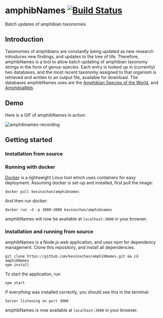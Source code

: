 # amphibNames [![Build Status](https://travis-ci.com/kevinxchan/amphibNames.svg?branch=master)](https://travis-ci.com/kevinxchan/amphibNames)

Batch updates of amphibian taxonomies

## Introduction

Taxonomies of amphibians are constantly being updated as new research introduces new findings, and
updates to the tree of life. Therefore, amphibNames is a tool to allow batch updating of amphibian
taxonomy strings in the form of genus-species. Each entry is looked up in (currently) two databases, and
the most recent taxonomy assigned to that organism is retrieved and written to an output file,
available for download. The databases amphibNames uses are the
[Amphibian Species of the World](http://research.amnh.org/vz/herpetology/amphibia/),
and [AmphibiaWeb](https://amphibiaweb.org/).

## Demo

Here is a GIF of amphibNames in action:

![amphibnames-recording](http://recordit.co/1mMkpHDgeD.gif)

## Getting started

### Installation from source

### Running with docker

[Docker](https://www.docker.com/what-docker) is a lightweight Linux tool which uses containers
for easy deployment. Assuming docker is set-up and installed, first pull the image:

```
docker pull kevinxchan/amphibnames
```

And then run docker:

```
docker run -d -p 3000:3000 kevinxchan/amphibnames
```

amphibNames will now be available at `localhost:3000` in your browser.

### Installation and running from source

amphibNames is a Node.js web application, and uses npm for dependency management. 
Clone this repository, and install all dependencies.

```
git clone https://github.com/kevinxchan/amphibNames.git && cd amphibNames
npm install
```

To start the application, run

```
npm start
```

If everything was installed correctly, you should see this in the terminal:
```
Server listening on port 3000
```

amphibNames is now available at `localhost:3000` in your browser.
